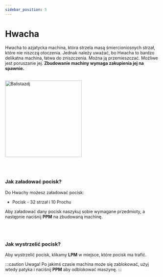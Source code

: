 ```yaml
---
sidebar_position: 5
---
```

# Hwacha
Hwacha to azjatycka machina, która strzela masą śmiercioniosnych strzał, które nie niszczą otoczenia. Jednak należy uważać, bo Hwacha to bardzo delikatna machina, łatwa do zniszczenia. Można ją przemieszczać. Możliwe jest poruszanie jej. **Zbudowanie machiny wymaga zakupienia jej na spawnie.**
<br></br>
<div class="box">
    <img 
    src={require('./img/hwacha.png').default}
    alt="Balistazdj"
    width="250"
    />
</div>



<br></br>

### Jak załadować pocisk?
Do Hwachy możesz załadować pocisk:
- Pocisk - 32 strzał i 10 Prochu

Aby załadować dany pocisk naszykuj sobie wymagane przedmioty, a następnie naciśnij **PPM** na zbudowaną machinę.

<br></br>

### Jak wystrzelić pocisk?
Aby wystrzelić pocisk, klikamy **LPM** w miejsce, które pocisk ma trafić.


:::caution Uwaga!
Po jakimś czasie machina może się zablokować, użyj wtedy patyka i naciśnij **PPM** aby odblokować maszynę.
:::
